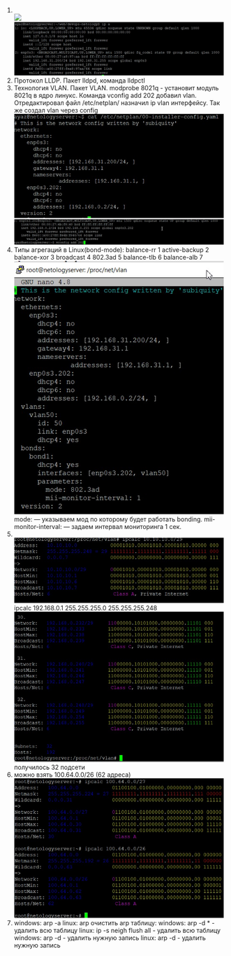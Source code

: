 1. <br/>![](img/1.jpg)
<br/>![](img/1.2.jpg)
1. Протокол LLDP. Пакет lldpd, команда lldpctl
1. Технология VLAN. Пакет VLAN. modprobe 8021q  - установит модуль 8021q в ядро линукс. 
Команда vconfig add 202 добавил vlan. 
Отредактировал файл /etc/netplan/<inteface> назначил ip vlan интерфейсу. 
Так же создал vlan через config 
<br/>![](img/3.1.jpg)
<br/>![](img/3.2.jpg)
1. Типы агрегаций в Linux(bond-mode):
balance-rr 1
active-backup 2
balance-xor 3
broadcast 4
802.3ad 5 
balance-tlb 6
balance-alb 7
<br/>![](img/4.jpg)
mode: — указываем мод по которому будет работать bonding.
mii-monitor-interval: — задаем интервал мониторинга 1 сек.
1. <br/>![](img/5.1.jpg)
ipcalc 192.168.0.1 255.255.255.0 255.255.255.248
<br/>![](img/5.2.jpg)
получилось 32 подсети
1. можно взять 100.64.0.0/26 (62 адреса)
<br/>![](img/6.jpg) 
1. windows: arp -a 
linux: arp
очистить arp таблицу:
windows: arp -d * - удалить всю таблицу
linux: ip -s neigh flush all - удалить всю таблицу
windows: arp -d <host> - удалить нужную запись
linux: arp -d <IP> <iface> - удалить нужную запись